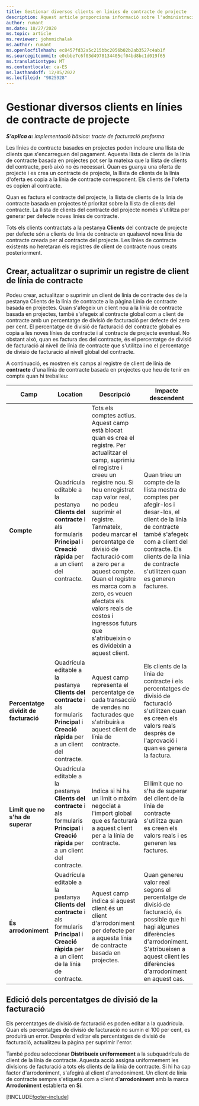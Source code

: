 ```yaml
---
title: Gestionar diversos clients en línies de contracte de projecte
description: Aquest article proporciona informació sobre l'administració de diversos clients en línies de contracte basades en projectes.
author: rumant
ms.date: 10/27/2020
ms.topic: article
ms.reviewer: johnmichalak
ms.author: rumant
ms.openlocfilehash: ec8457fd32a5c215bbc2056b02b2ab3527c4ab1f
ms.sourcegitcommit: e0cbbe7c6f03d4978134405cf04bd8bc1d019f65
ms.translationtype: MT
ms.contentlocale: ca-ES
ms.lasthandoff: 12/05/2022
ms.locfileid: "9825928"
---
```

# <a name="manage-multiple-customers-on-project-contract-lines"></a>Gestionar diversos clients en línies de contracte de projecte

_**S'aplica a:** implementació bàsica: tracte de facturació proforma_

Les línies de contracte basades en projectes poden incloure una llista de clients que s'encarreguen del pagament. Aquesta llista de clients de la línia de contracte basada en projectes pot ser la mateixa que la llista de clients del contracte, però això no és necessari. Quan es guanya una oferta de projecte i es crea un contracte de projecte, la llista de clients de la línia d'oferta es copia a la línia de contracte corresponent. Els clients de l'oferta es copien al contracte.

Quan es factura el contracte del projecte, la llista de clients de la línia de contracte basada en projectes té prioritat sobre la llista de clients del contracte. La llista de clients del contracte del projecte només s'utilitza per generar per defecte noves línies de contracte.

Tots els clients contractats a la pestanya **Clients** del contracte de projecte per defecte són a clients de línia de contracte en qualsevol nova línia de contracte creada per al contracte del projecte. Les línies de contracte existents no heretaran els registres de client de contracte nous creats posteriorment.

## <a name="create-update-or-delete-a-contract-line-customer-record"></a>Crear, actualitzar o suprimir un registre de client de línia de contracte

Podeu crear, actualitzar o suprimir un client de línia de contracte des de la pestanya Clients de la línia de contracte a la pàgina Línia de contracte basada en projectes. Quan s'afegeix un client nou a la línia de contracte basada en projectes, també s'afegeix al contracte global com a client de contracte amb un percentatge de divisió de facturació per defecte del zero per cent. El percentatge de divisió de facturació del contracte global es copia a les noves línies de contracte i al contracte de projecte eventual. No obstant això, quan es factura des del contracte, és el percentatge de divisió de facturació al nivell de línia de contracte que s'utilitza i no el percentatge de divisió de facturació al nivell global del contracte.

A continuació, es mostren els camps al registre de client de línia de **contracte** d'una línia de contracte basada en projectes que heu de tenir en compte quan hi treballeu:

| Camp | Location | Descripció | Impacte descendent |
| --- | --- | --- | --- |
| **Compte** | Quadrícula editable a la pestanya **Clients del contracte** i als formularis **Principal** i **Creació ràpida** per a un client del contracte. | Tots els comptes actius. Aquest camp està blocat quan es crea el registre. Per actualitzar el camp, suprimiu el registre i creeu un registre nou. Si heu enregistrat cap valor real, no podeu suprimir el registre. Tanmateix, podeu marcar el percentatge de divisió de facturació com a zero per a aquest compte. Quan el registre es marca com a zero, es veuen afectats els valors reals de costos i ingressos futurs que s'atribueixin o es divideixin a aquest client. | Quan trieu un compte de la llista mestra de comptes per afegir-los i desar-los, el client de la línia de contracte també s'afegeix com a client del contracte. Els clients de la línia de contracte s'utilitzen quan es generen factures. |
| **Percentatge dividit de facturació** | Quadrícula editable a la pestanya **Clients del contracte** i als formularis **Principal** i **Creació ràpida** per a un client del contracte. | Aquest camp representa el percentatge de cada transacció de vendes no facturades que s'atribuirà a aquest client de línia de contracte. | Els clients de la línia de contracte i els percentatges de divisió de facturació s'utilitzen quan es creen els valors reals després de l'aprovació i quan es genera la factura. |
| **Límit que no s’ha de superar** | Quadrícula editable a la pestanya **Clients del contracte** i als formularis **Principal** i **Creació ràpida** per a un client del contracte. | Indica si hi ha un límit o màxim negociat a l'import global que es facturarà a aquest client per a la línia de contracte. | El límit que no s'ha de superar del client de la línia de contracte s'utilitza quan es creen els valors reals i es generen les factures. |
| **És arrodoniment** | Quadrícula editable a la pestanya **Clients del contracte** i als formularis **Principal** i **Creació ràpida** per a un client de la línia de contracte. | Aquest camp indica si aquest client és un client d'arrodoniment per defecte per a aquesta línia de contracte basada en projectes. | Quan genereu valor real segons el percentatge de divisió de facturació, és possible que hi hagi algunes diferències d'arrodoniment. S'atribueixen a aquest client les diferències d'arrodoniment en aquest cas. |

## <a name="edit-billing-split-percentages"></a>Edició dels percentatges de divisió de la facturació

Els percentatges de divisió de facturació es poden editar a la quadrícula. Quan els percentatges de divisió de facturació no sumin el 100 per cent, es produirà un error. Després d'editar els percentatges de divisió de facturació, actualitzeu la pàgina per suprimir l'error.

També podeu seleccionar **Distribueix uniformement** a la subquadrícula de client de la línia de contracte. Aquesta acció assigna uniformement les divisions de facturació a tots els clients de la línia de contracte. Si hi ha cap factor d'arrodoniment, s'afegirà al client d'arrodoniment. Un client de línia de contracte sempre s'etiqueta com a client d'**arrodoniment** amb la marca **Arrodoniment** establerta en **Sí**.


[!INCLUDE[footer-include](../../includes/footer-banner.md)]
